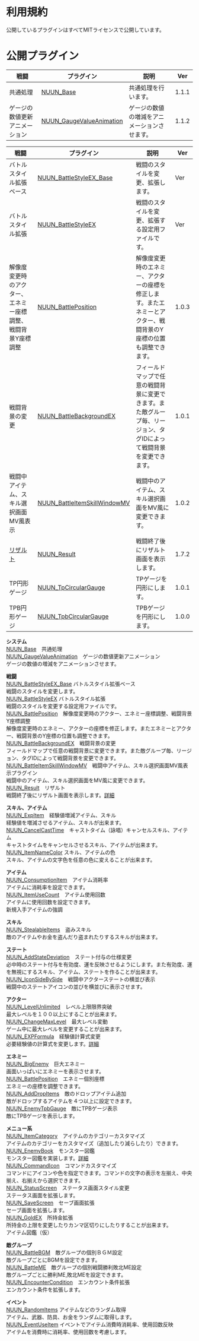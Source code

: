 # 利用規約
公開しているプラグインはすべてMITライセンスで公開しています。

# 公開プラグイン

| 戦闘 | プラグイン | 説明 | Ver |
| ------------- | ------------- | ------------- | ------------- |
| 共通処理  | [NUUN_Base](https://raw.githubusercontent.com/nuun888/MZ/master/NUUN_Base.js)  | 共通処理を行います。 | 1.1.1 |
| ゲージの数値更新アニメーション  | [NUUN_GaugeValueAnimation](https://raw.githubusercontent.com/nuun888/MZ/master/NUUN_GaugeValueAnimation.js)  | ゲージの数値の増減をアニメーションさせます。 | 1.1.2 |

| 戦闘 | プラグイン | 説明 | Ver |
| ------------- | ------------- | ------------- | ------------- |
| バトルスタイル拡張ベース  | [NUUN_BattleStyleEX_Base](https://raw.githubusercontent.com/nuun888/MZ/master/NUUN_BattleStyleEX_Base.js)  | 戦闘のスタイルを変更、拡張します。 | Ver |
| バトルスタイル拡張  | [NUUN_BattleStyleEX](https://raw.githubusercontent.com/nuun888/MZ/master/NUUN_BattleStyleEX.js)  | 戦闘のスタイルを変更、拡張する設定用ファイルです。 | Ver |
| 解像度変更時のアクター、エネミー座標調整、戦闘背景Y座標調整  | [NUUN_BattlePosition](https://raw.githubusercontent.com/nuun888/MZ/master/NUUN_BattlePosition.js)  | 解像度変更時のエネミー、アクターの座標を修正します。またエネミーとアクター、戦闘背景のY座標の位置も調整できます。 | 1.0.3 |
| 戦闘背景の変更  | [NUUN_BattleBackgroundEX](https://raw.githubusercontent.com/nuun888/MZ/master/NUUN_BattleBackgroundEX.js)  | フィールドマップで任意の戦闘背景に変更できます。また敵グループ毎、リージョン、タグIDによって戦闘背景を変更できます。 | 1.0.1 |
| 戦闘中アイテム、スキル選択画面MV風表示  | [NUUN_BattleItemSkillWindowMV](https://raw.githubusercontent.com/nuun888/MZ/master/NUUN_BattleItemSkillWindowMV.js)  | 戦闘中のアイテム、スキル選択画面をMV風に変更できます。 | 1.0.2 |
| [リザルト](https://github.com/nuun888/MZ/blob/master/NUUN_Result.md)  | [NUUN_Result](https://raw.githubusercontent.com/nuun888/MZ/master/NUUN_Result.js)  | 戦闘終了後にリザルト画面を表示します。 | 1.7.2 |
| TP円形ゲージ  | [NUUN_TpCircularGauge](https://raw.githubusercontent.com/nuun888/MZ/master/NUUN_TpCircularGauge.js)  | TPゲージを円形にします。 | 1.0.1 |
| TPB円形ゲージ  | [NUUN_TpbCircularGauge](https://raw.githubusercontent.com/nuun888/MZ/master/NUUN_TpbCircularGauge.js)  | TPBゲージを円形にします。 | 1.0.0 |

<b>システム</b><br>
[NUUN_Base](https://raw.githubusercontent.com/nuun888/MZ/master/NUUN_Base.js)　共通処理<br>
[NUUN_GaugeValueAnimation](https://raw.githubusercontent.com/nuun888/MZ/master/NUUN_GaugeValueAnimation.js)　ゲージの数値更新アニメーション<br>
ゲージの数値の増減をアニメーションさせます。<br>

<b>戦闘</b><br>
[NUUN_BattleStyleEX_Base](https://raw.githubusercontent.com/nuun888/MZ/master/NUUN_BattleStyleEX_Base.js) バトルスタイル拡張ベース<br>
戦闘のスタイルを変更します。<br>
[NUUN_BattleStyleEX](https://raw.githubusercontent.com/nuun888/MZ/master/NUUN_BattleStyleEX.js) バトルスタイル拡張<br>
戦闘のスタイルを変更する設定用ファイルです。<br>
[NUUN_BattlePosition](https://raw.githubusercontent.com/nuun888/MZ/master/NUUN_BattlePosition.js)　解像度変更時のアクター、エネミー座標調整、戦闘背景Y座標調整<br>
解像度変更時のエネミー、アクターの座標を修正します。またエネミーとアクター、戦闘背景のY座標の位置も調整できます。<br>
[NUUN_BattleBackgroundEX](https://raw.githubusercontent.com/nuun888/MZ/master/NUUN_BattleBackgroundEX.js)　戦闘背景の変更<br>
フィールドマップで任意の戦闘背景に変更できます。また敵グループ毎、リージョン、タグIDによって戦闘背景を変更できます。<br>
[NUUN_BattleItemSkillWindowMV](https://raw.githubusercontent.com/nuun888/MZ/master/NUUN_BattleItemSkillWindowMV.js)　戦闘中アイテム、スキル選択画面MV風表示プラグイン<br>
戦闘中のアイテム、スキル選択画面をMV風に変更できます。<br>
[NUUN_Result](https://raw.githubusercontent.com/nuun888/MZ/master/NUUN_Result.js)　リザルト<br>
戦闘終了後にリザルト画面を表示します。[詳細](https://github.com/nuun888/MZ/blob/master/NUUN_Result.md)<br>
  
<b>スキル、アイテム</b><br>
[NUUN_ExpItem](https://raw.githubusercontent.com/nuun888/MZ/master/NUUN_ExpItem.js)　経験値増減アイテム、スキル<br>
経験値を増減させるアイテム、スキルが出来ます。<br>
[NUUN_CancelCastTime](https://raw.githubusercontent.com/nuun888/MZ/master/NUUN_CancelCastTime.js)　キャストタイム（詠唱）キャンセルスキル、アイテム<br>
キャストタイムをキャンセルさせるスキル、アイテムが出来ます。<br>
[NUUN_ItemNameColor](https://raw.githubusercontent.com/nuun888/MZ/master/NUUN_ItemNameColor.js)  スキル、アイテムの色<br>
スキル、アイテムの文字色を任意の色に変えることが出来ます。<br>

<b>アイテム</b><br>
[NUUN_ConsumptionItem](https://raw.githubusercontent.com/nuun888/MZ/master/NUUN_ConsumptionItem.js)　アイテム消耗率<br>
アイテムに消耗率を設定できます。<br>
[NUUN_ItemUseCount](https://raw.githubusercontent.com/nuun888/MZ/master/NUUN_ItemUseCount.js)　アイテム使用回数<br>
アイテムに使用回数を設定できます。<br>
新規入手アイテムの強調<br>

<b>スキル</b><br>
[NUUN_StealableItems](https://raw.githubusercontent.com/nuun888/MZ/master/NUUN_StealableItems.js)　盗みスキル<br>
敵のアイテムやお金を盗んだり盗まれたりするスキルが出来ます。<br>

<b>ステート</b><br>
[NUUN_AddStateDeviation](https://raw.githubusercontent.com/nuun888/MZ/master/NUUN_AddStateDeviation.js)　ステート付与の仕様変更<br>
必中時のステート付与を有効度、運を反映させるようにします。また有効度、運を無視にするスキル、アイテム、ステートを作ることが出来ます。<br>
[NUUN_IconSideBySide](https://raw.githubusercontent.com/nuun888/MZ/master/NUUN_IconSideBySide.js)　戦闘中アクターステートの横並び表示<br>
戦闘中のステートアイコンの並びを横並びに表示させます。<br>

<b>アクター</b><br>
[NUUN_LevelUnlimited](https://raw.githubusercontent.com/nuun888/MZ/master/NUUN_LevelUnlimited.js)　レベル上限限界突破<br>
最大レベルを１００以上にすることが出来ます。<br>
[NUUN_ChangeMaxLevel](https://raw.githubusercontent.com/nuun888/MZ/master/NUUN_ChangeMaxLevel.js)　最大レベル変動<br>
ゲーム中に最大レベルを変更することが出来ます。<br>
[NUUN_EXPFormula](https://raw.githubusercontent.com/nuun888/MZ/master/NUUN_EXPFormula.js)　経験値計算式変更<br>
必要経験値の計算式を変更します。[詳細](https://github.com/nuun888/MZ/blob/master/NUUN_EXPFormula.md)<br>

<b>エネミー</b><br>
[NUUN_BigEnemy](https://raw.githubusercontent.com/nuun888/MZ/master/NUUN_BigEnemy.js)　巨大エネミー<br>
画面いっぱいにエネミーを表示させます。<br>
[NUUN_BattlePosition](https://raw.githubusercontent.com/nuun888/MZ/master/NUUN_EnemyPosition.js)　エネミー個別座標<br>
エネミーの座標を調整できます。<br>
[NUUN_AddDropItems](https://raw.githubusercontent.com/nuun888/MZ/master/NUUN_AddDropItems.js)　敵のドロップアイテム追加<br>
敵がドロップするアイテムを４つ以上に設定できます。<br>
[NUUN_EnemyTpbGauge](https://raw.githubusercontent.com/nuun888/MZ/master/NUUN_EnemyTpbGauge.js)　敵にTPBゲージ表示<br>
敵にTPBゲージを表示します。<br>

<b>メニュー系</b><br>
[NUUN_ItemCategory](https://raw.githubusercontent.com/nuun888/MZ/master/NUUN_ItemCategory.js)　アイテムのカテゴリーカスタマイズ<br>
アイテムのカテゴリーをカスタマイズ（追加したり減らしたり）できます。<br>
[NUUN_EnemyBook](https://raw.githubusercontent.com/nuun888/MZ/master/NUUN_EnemyBook.js)　モンスター図鑑<br>
モンスター図鑑を実装します。[詳細](https://github.com/nuun888/MZ/blob/master/NUUN_EnemyBook.md)<br>
[NUUN_CommandIcon](https://raw.githubusercontent.com/nuun888/MZ/master/NUUN_CommandIcon.js)　コマンドカスタマイズ<br>
コマンドにアイコンや色を指定できます。コマンドの文字の表示を左揃え、中央揃え、右揃えから選択できます。<br>
[NUUN_StatusScreen](https://raw.githubusercontent.com/nuun888/MZ/master/NUUN_StatusScreen.js)　ステータス画面スタイル変更<br>
ステータス画面を拡張します。<br>
[NUUN_SaveScreen](https://raw.githubusercontent.com/nuun888/MZ/master/NUUN_SaveScreen.js)　セーブ画面拡張<br>
セーブ画面を拡張します。<br>
[NUUN_GoldEX](https://raw.githubusercontent.com/nuun888/MZ/master/NUUN_GoldEX.js)　所持金拡張<br>
所持金の上限を変更したりカンマ区切りにしたりすることが出来ます。<br>
アイテム図鑑（仮）<br>

<b>敵グループ</b><br>
[NUUN_BattleBGM](https://raw.githubusercontent.com/nuun888/MZ/master/NUUN_BattleBGM.js)　敵グループの個別ＢＧＭ設定<br>
敵グループごとにBGMを設定できます。<br>
[NUUN_BattleME](https://raw.githubusercontent.com/nuun888/MZ/master/NUUN_BattleME.js)　敵グループの個別戦闘勝利敗北ME設定<br>
敵グループごとに勝利ME,敗北MEを設定できます。<br>
[NUUN_EncounterCondition](https://github.com/nuun888/MZ/blob/master/NUUN_EncounterCondition.js)　エンカウント条件拡張<br>
エンカウント条件を拡張します。<br>

<b>イベント</b><br>
[NUUN_RandomItems](https://raw.githubusercontent.com/nuun888/MZ/master/NUUN_RandomItems.js)  アイテムなどのランダム取得<br>
アイテム、武器、防具、お金をランダムに取得します。<br>
[NUUN_EventUseItem](https://raw.githubusercontent.com/nuun888/MZ/master/NUUN_EventUseItem.js) イベントでアイテム消費時消耗率、使用回数反映<br>
アイテムを消費時に消耗率、使用回数を考慮します。<br>
